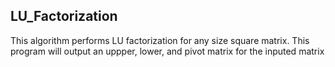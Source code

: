 ## LU_Factorization
This algorithm performs LU factorization for any size square matrix. This program will output an uppper, lower, and pivot matrix for the inputed matrix
